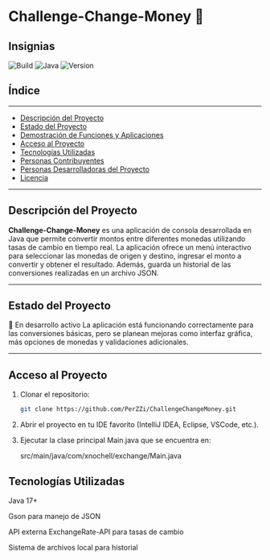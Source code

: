 # Challenge-Change-Money 💱

## Insignias

![Build](https://img.shields.io/badge/build-passing-brightgreen)
![Java](https://img.shields.io/badge/language-Java-red)
![Version](https://img.shields.io/badge/version-1.0.0-blueviolet)

## Índice
---
- [Descripción del Proyecto](#descripción-del-proyecto)
- [Estado del Proyecto](#estado-del-proyecto)
- [Demostración de Funciones y Aplicaciones](#demostración-de-funciones-y-aplicaciones)
- [Acceso al Proyecto](#acceso-al-proyecto)
- [Tecnologías Utilizadas](#tecnologías-utilizadas)
- [Personas Contribuyentes](#personas-contribuyentes)
- [Personas Desarrolladoras del Proyecto](#personas-desarrolladoras-del-proyecto)
- [Licencia](#licencia)
  
---

## Descripción del Proyecto

**Challenge-Change-Money** es una aplicación de consola desarrollada en Java que permite convertir montos entre diferentes monedas utilizando tasas de cambio en tiempo real.
La aplicación ofrece un menú interactivo para seleccionar las monedas de origen y destino, ingresar el monto a convertir y obtener el resultado.
Además, guarda un historial de las conversiones realizadas en un archivo JSON.

---

## Estado del Proyecto

🚧 En desarrollo activo
La aplicación está funcionando correctamente para las conversiones básicas, pero se planean mejoras como interfaz gráfica, más opciones de monedas y validaciones adicionales.

---

## Acceso al Proyecto

1. Clonar el repositorio:
      ```bash
   git clone https://github.com/PerZZi/ChallengeChangeMoney.git
      
2. Abrir el proyecto en tu IDE favorito (IntelliJ IDEA, Eclipse, VSCode, etc.).
   
3. Ejecutar la clase principal Main.java que se encuentra en:
   
   src/main/java/com/xnochell/exchange/Main.java

## Tecnologías Utilizadas

Java 17+

Gson para manejo de JSON

API externa ExchangeRate-API para tasas de cambio

Sistema de archivos local para historial


